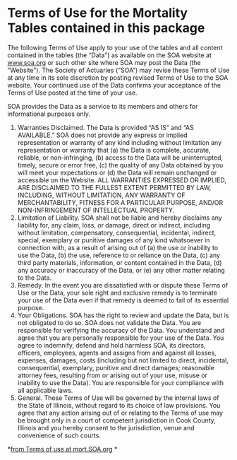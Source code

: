 # Terms of Use for the Mortality Tables contained in this package

The following Terms of Use apply to your use of the tables and all content contained in the tables (the “Data”) as available on the SOA website at www.soa.org or such other site where SOA may post the Data (the “Website”). The Society of Actuaries (“SOA”) may revise these Terms of Use at any time in its sole discretion by posting revised Terms of Use to the SOA website. Your continued use of the Data confirms your acceptance of the Terms of Use posted at the time of your use.

SOA provides the Data as a service to its members and others for informational purposes only.
1. Warranties Disclaimed. The Data is provided “AS IS” and “AS AVAILABLE.” SOA does not provide any express or implied representation or warranty of any kind including without limitation any representation or warranty that (a) the Data is complete, accurate, reliable, or non-infringing, (b) access to the Data will be uninterrupted, timely, secure or error free, (c) the quality of any Data obtained by you will meet your expectations or (d) the Data will remain unchanged or accessible on the Website. ALL WARRANTIES EXPRESSED OR IMPLIED, ARE DISCLAIMED TO THE FULLEST EXTENT PERMITTED BY LAW, INCLUDING, WITHOUT LIMITATION, ANY WARRANTY OF MERCHANTABILITY, FITNESS FOR A PARTICULAR PURPOSE, AND/OR NON-INFRINGEMENT OF INTELLECTUAL PROPERTY.
2. Limitation of Liability. SOA shall not be liable and hereby disclaims any liability for, any claim, loss, or damage, direct or indirect, including without limitation, compensatory, consequential, incidental, indirect, special, exemplary or punitive damages of any kind whatsoever in connection with, as a result of arising out of (a) the use or inability to use the Data, (b) the use, reference to or reliance on the Data, (c) any third party materials, information, or content contained in the Data, (d) any accuracy or inaccuracy of the Data, or (e) any other matter relating to the Data.
3. Remedy. In the event you are dissatisfied with or dispute these Terms of Use or the Data, your sole right and exclusive remedy is to terminate your use of the Data even if that remedy is deemed to fail of its essential purpose.
4. Your Obligations. SOA has the right to review and update the Data, but is not obligated to do so. SOA does not validate the Data. You are responsible for verifying the accuracy of the Data. You understand and agree that you are personally responsible for your use of the Data. You agree to indemnify, defend and hold harmless SOA, its directors, officers, employees, agents and assigns from and against all losses, expenses, damages, costs (including but not limited to direct, incidental, consequential, exemplary, punitive and direct damages; reasonable attorney fees, resulting from or arising out of your use, misuse or inability to use the Data). You are responsible for your compliance with all applicable laws.
5. General. These Terms of Use will be governed by the internal laws of the State of Illinois, without regard to its choice of law provisions. You agree that any action arising out of or relating to the Terms of use may be brought only in a court of competent jurisdiction in Cook County, Illinois and you hereby consent to the jurisdiction, venue and convenience of such courts.

*[from Terms of use at mort.SOA.org](https://mort.soa.org/TermsOfUse.aspx) *
